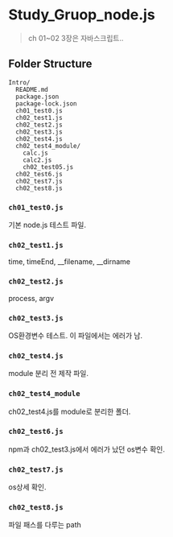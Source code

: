 # Study_Gruop_node.js

> ch 01~02 3장은 자바스크립트..

## Folder Structure

```
Intro/
  README.md
  package.json
  package-lock.json
  ch01_test0.js
  ch02_test1.js
  ch02_test2.js
  ch02_test3.js
  ch02_test4.js
  ch02_test4_module/
    calc.js
    calc2.js
    ch02_test05.js
  ch02_test6.js
  ch02_test7.js
  ch02_test8.js
```

### `ch01_test0.js`
기본 node.js 테스트 파일.

### `ch02_test1.js`
time, timeEnd, __filename, __dirname

### `ch02_test2.js`
process, argv

### `ch02_test3.js`
OS환경변수 테스트. 이 파일에서는 에러가 남.

### `ch02_test4.js`
module 분리 전 제작 파일.

### `ch02_test4_module`
ch02_test4.js를 module로 분리한 폴더.

### `ch02_test6.js`
npm과 ch02_test3.js에서 에러가 났던 os변수 확인.

### `ch02_test7.js`
os상세 확인.

### `ch02_test8.js`
파일 패스를 다루는 path